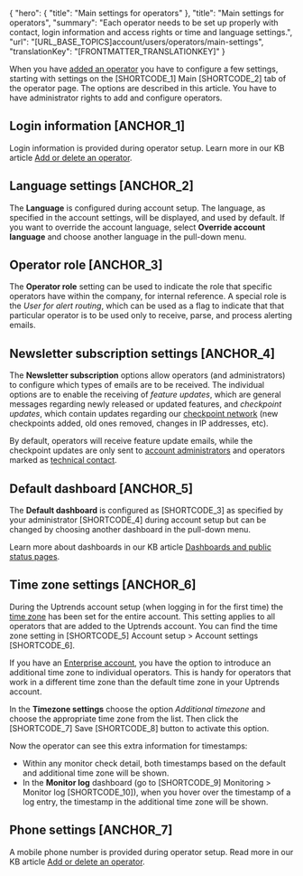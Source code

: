 {
  "hero": {
    "title": "Main settings for operators"
  },
  "title": "Main settings for operators",
  "summary": "Each operator needs to be set up properly with contact, login information and access rights or time and language settings.",
  "url": "[URL_BASE_TOPICS]account/users/operators/main-settings",
  "translationKey": "[FRONTMATTER_TRANSLATIONKEY]"
}

When you have [added an operator]([LINK_URL_1]) you have to configure a few settings, starting with settings on the [SHORTCODE_1] Main [SHORTCODE_2] tab of the operator page. The options are described in this article. You have to have administrator rights to add and configure operators.

## Login information [ANCHOR_1]
Login information is provided during operator setup. Learn more in our KB article [Add or delete an operator]([LINK_URL_2]).

## Language settings [ANCHOR_2]
The **Language** is configured during account setup. The language, as specified in the account settings, will be displayed, and used by default. If you want to override the account language, select **Override account language** and choose another language in the pull-down menu.

## Operator role [ANCHOR_3]
The **Operator role** setting can be used to indicate the role that specific operators have within the company, for internal reference. A special role is the *User for alert routing*, which can be used as a flag to indicate that that particular operator is to be used only to receive, parse, and process alerting emails. 

## Newsletter subscription settings [ANCHOR_4]
The **Newsletter subscription** options allow operators (and administrators) to configure which types of emails are to be received. The individual options are to enable the receiving of *feature updates*, which are general messages regarding newly released or updated features, and *checkpoint updates*, which contain updates regarding our [checkpoint network]([LINK_URL_3]) (new checkpoints added, old ones removed, changes in IP addresses, etc). 

By default, operators will receive feature update emails, while the checkpoint updates are only sent to [account administrators]([LINK_URL_4]) and operators marked as [technical contact]([LINK_URL_5]).

## Default dashboard [ANCHOR_5]
The **Default dashboard** is configured as [SHORTCODE_3] as specified by your administrator [SHORTCODE_4] during account setup but can be changed by choosing another dashboard in the pull-down menu.

Learn more about dashboards in our KB article [Dashboards and public status pages]([LINK_URL_6]).

## Time zone settings [ANCHOR_6]
During the Uptrends account setup (when logging in for the first time) the [time zone]([LINK_URL_7]) has been set for the entire account. This setting applies to all operators that are added to the Uptrends account. You can find the time zone setting in [SHORTCODE_5] Account setup > Account settings [SHORTCODE_6]. 


If you have an [Enterprise account]([LINK_URL_8]), you have the option to introduce an additional time zone to individual operators. This is handy for operators that work in a different time zone than the default time zone in your Uptrends account.

In the **Timezone settings** choose the option *Additional timezone* and choose the appropriate time zone from the list. Then click the [SHORTCODE_7] Save [SHORTCODE_8] button to activate this option.

Now the operator can see this extra information for timestamps:

- Within any monitor check detail, both timestamps based on the default and additional time zone will be shown.
- In the **Monitor log** dashboard (go to [SHORTCODE_9] Monitoring > Monitor log [SHORTCODE_10]), when you hover over the timestamp of a log entry, the timestamp in the additional time zone will be shown.

## Phone settings [ANCHOR_7]
A mobile phone number is provided during operator setup. Read more in our KB article [Add or delete an operator]([LINK_URL_9]).  